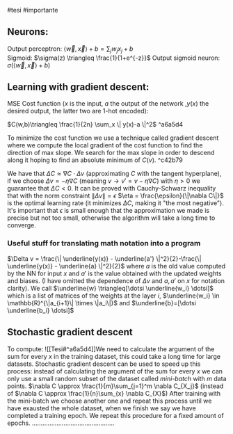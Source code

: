 #tesi #importante 
## Neurons:
Output perceptron: $\langle \vec{w},\vec{x}\rangle+b=\sum_j{w_j x_j}+b$    
Sigmoid: $\sigma(z) \triangleq \frac{1}{1+e^{-z}}$
Output sigmoid neuron: $\sigma(\langle \vec{w},\vec{x}\rangle+b)$ 
## Learning with gradient descent:
MSE Cost function ($x$ is the input, $a$ the output of the network ,$y(x)$ the desired output, the latter two are 1-hot encoded): 

$C(w,b)\triangleq \frac{1}{2n} \sum_x \| y(x)-a \|^2$  ^a6a5d4

To minimize the cost function we use a technique called gradient descent where we compute the local gradient of the cost function to find the direction of max slope. We search for the max slope in order to descend along it hoping to find an absolute minimum of $C(v)$.  ^c42b79

We have that $\Delta C \approx \nabla C \cdot \Delta v$ (approximating $C$ with the tangent hyperplane), if we choose $\Delta v = -\eta \nabla C$ (meaning $v \to v' = v-\eta \nabla C$) with $\eta>0$ we guarantee that $\Delta C < 0$. 
It can be proved with Cauchy-Schwarz inequality that with the norm constraint $\| \Delta v \|=\epsilon$ $\eta = \frac{\epsilon}{\|\nabla C\|}$ is the optimal learning rate (it minimizes $\Delta C$, making it "the most negative"). 
It's important that $\epsilon$ is small enough that the approximation we made is precise but not too small, otherwise the algorithm will take a long time to converge.

### Useful stuff for translating math notation into a program

$\Delta v = \frac{\| \underline{y(x)} - \underline{a'} \|^2}{2}-\frac{\| \underline{y(x)} - \underline{a} \|^2}{2}$ where $a$ is the old value computed by the NN for input $x$ and $a'$ is the value obtained with the updated weights and biases. (I have omitted the dependence of $\Delta v$ and $a,\,a'$  on $x$ for notation clarity).
We call $\underline{w} \triangleq[\dotsi \underline{w_i} \dotsi]$   which is a list of matrices of the weights at the layer $i$, $\underline{w_i} \in \mathbb{R}^{\|a_{i+1}\| \times \|a_i\|}$ 
and $\underline{b}=[\dotsi \underline{b_i} \dotsi]$ 

## Stochastic gradient descent
To compute: ![[Tesi#^a6a5d4]]We need to calculate the argument of the sum for every $x$ in the training dataset, this could take a long time for large datasets.
Stochastic gradient descent can be used to speed up this process: instead of calculating the argument of the sum for every $x$ we can only use a small random subset of the dataset called _mini-batch_ with $m$ data points. 
$\nabla C \approx \frac{1}{m}\sum_{j=1}^m \nabla C_{X_j}$ (instead of $\nabla C \approx \frac{1}{n}\sum_{x} \nabla C_{X}$)
After training with the mini-batch we choose another one and repeat this process until we have exausted the whole dataset, when we finish we say we have completed a training epoch. We repeat this procedure for a fixed amount of epochs.
...............................................





